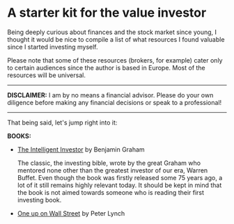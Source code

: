 # A starter kit for the value investor

Being deeply curious about finances and the stock market since young, I thought it would be nice to compile a list of what resources I found valuable since I started investing myself.
  
Please note that some of these resources (brokers, for example) cater only to certain audiences since the author is based in Europe. Most of the resources will be universal.

---

**DISCLAIMER:** I am by no means a financial advisor. Please do your own diligence before making any financial decisions or speak to a professional!

---

That being said, let's jump right into it:

**BOOKS:**

- [The Intelligent Investor](https://amzn.eu/d/3zWjXRp) by Benjamin Graham

  The classic, the investing bible, wrote by the great Graham who mentored none other than the greatest investor of our era, Warren Buffet. Even though the book was firstly released some 75 years ago, a lot of it still remains highly relevant today. It should be kept in mind that the book is not aimed towards someone who is reading their first investing book.

- [One up on Wall Street](https://amzn.eu/d/7Cp9CH2) by Peter Lynch
